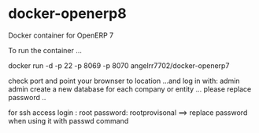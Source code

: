 docker-openerp8
===============

Docker container for OpenERP 7


To run the container ...

docker run -d -p 22 -p 8069 -p 8070 angelrr7702/docker-openerp7

check port and point your brownser to location ...and log in with: admin admin create a new database for each company or entity ... please replace password ..


for ssh access login : root password: rootprovisonal ==> replace password when using it with passwd command
